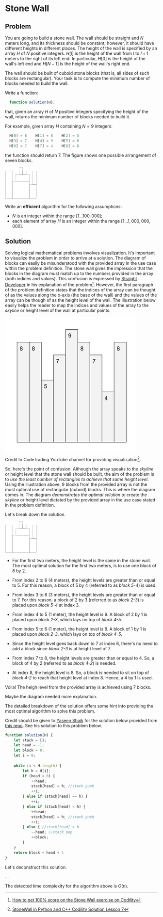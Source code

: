 # Stone Wall

## Problem

You are going to build a stone wall. The wall should be straight and $N$ meters long, and its thickness should be constant; however, it should have different heights in different places. The height of the wall is specified by an array $H$ of $N$ positive integers. $H[I]$ is the height of the wall from $I$ to $I + 1$ meters to the right of its left end. In particular, $H[0]$ is the height of the wall's left end and $H[N − 1]$ is the height of the wall's right end.

The wall should be built of cuboid stone blocks (that is, all sides of such blocks are rectangular). Your task is to compute the minimum number of blocks needed to build the wall.

Write a function:

```js
  function solution(H);
```

that, given an array $H$ of $N$ positive integers specifying the height of the wall, returns the minimum number of blocks needed to build it.

For example, given array $H$ containing $N = 9$ integers:

```js
  H[0] = 8    H[1] = 8    H[2] = 5
  H[3] = 7    H[4] = 9    H[5] = 8
  H[6] = 7    H[7] = 4    H[8] = 8
```

the function should return 7. The figure shows one possible arrangement of seven blocks.

![Stone Wall](/.attachments/stone-wall.png)

Write an **efficient** algorithm for the following assumptions:

- $N$ is an integer within the range $[1 ... 100,000]$;
- each element of array $H$ is an integer within the range $[1 ... 1,000,000,000]$.

## Solution

Solving logical mathematical problems involves visualization. It's important to visualize the problem in order to arrive at a solution. The diagram of blocks can easily be misunderstood with the provided array in the use case within the problem definition. The stone wall gives the impression that the blocks in the diagram must match up to the numbers provided in the array (both indices and values). This confusion is expressed by [Straight Developer](http://straightdeveloper.com/) in his explanation of the problem[^1]. However, the first paragraph of the problem definition states that the indices of the array can be thought of as the values along the x-axis (the base of the wall) and the values of the array can be though of as the height level of the wall. The illustration below easily helps the reader to map the indices and values of the array to the _skyline_ or height level of the wall at particular points.

![Stone wall with vertical lines](/.attachments/stone-wall-better-diagram-v2.png)

Credit to CodeTrading YouTube channel for providing visualization[^2].

So, here's the point of confusion. Although the array speaks to the _skyline_ or height level that the stone wall should be built, the aim of the problem is to _use the least number of rectangles to achieve that same height level_. Using the illustration above, 9 blocks from the provided array is not the most optimal use of rectangular (cuboid) blocks. This is where the diagram comes in. The diagram _demonstrates the optimal solution_ to create the _skyline_ or height level dictated by the provided array in the use case stated in the problem definition.

Let's break down the solution.

![Stone Wall](/.attachments/stone-wall.png)

- For the first two meters, the height level is the same in the stone wall. The most optimal solution for the first two meters, is to use one block of 8 by 2.

- From index 2 to 6 (4 meters), the height levels are greater than or equal to 5. For this reason, a block of 5 by 4 (referred to as _block 5-4_) is used.

- From index 3 to 6 (3 meters), the height levels are greater than or equal to 7. For this reason, a block of 2 by 3 (referred to as _block 2-3_) is placed upon _block 5-4_ at index 3.

- From index 4 to 5 (1 meter), the height level is 9. A block of 2 by 1 is placed upon _block 2-3_, which lays on top of _block 4-5_.

- From index 5 to 6 (1 meter), the height level is 8. A block of 1 by 1 is placed upon _block 2-3_, which lays on top of _block 4-5_.

- Since the height level goes back down to 7 at index 6, there's no need to add a block since _block 2-3_ is at height level of 7.

- From index 7 to 8, the height levels are greater than or equal to 4. So, a block of 4 by 2 (referred to as _block 4-2_) is needed.

- At index 8, the height level is 8. So, a block is needed to sit on top of _block 4-2_ to reach that height level at index 8. Hence, a 4 by 1 is used.

Voila! The heigh level from the provided array is achieved using 7 blocks.

Maybe the diagram needed more explanation.

The detailed breakdown of the solution offers some hint into providing the most optimal algorithm to solve this problem.

Credit should be given to [Yaseen Shaik](https://github.com/yaseenshaik) for the solution below provided from [this repo](https://github.com/yaseenshaik/codility-solutions-javascript). See his solution to this problem below.

```js
function solution(H) {
    let stack = [];
    let head = -1;
    let block = 0;
    let i = 0;
    
    while (i < H.length) {
        let h = H[i];
        if (head < 0) {
            ++head;
            stack[head] = h; //stack push
            ++i;
        } else if (stack[head] == h) {
            ++i;
        } else if (stack[head] < h) {
            ++head;
            stack[head] = h; //stack push
            ++i;
        } else { //stack[head] > h
            --head; //stack pop
            ++block;
        }
    }
    return block + head + 1
}
```

Let's deconstruct this solution.

...

The detected time complexity for the algorithm above is $O(n)$.

[^1]: [How to get 100% score on the Stone Wall exercise on Codility](http://straightdeveloper.com/how-to-get-100-score-on-the-stonewall-exercise-on-codility/)
[^2]: [StoneWall in Python and C++ Codility Solution Lesson 7](https://youtu.be/BhBJ7MqjF-s)